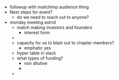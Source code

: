 - followup with mailchimp audience thing
- Next steps for event?
	- do we need to reach out to anyone?
- monday meeting astrid
	- match making investors and founders
		- interest form
	-
	- capacity for us to blast out to chapter members?
		- emphatic yes
	- hyper table in slack
	- what types of funding?
		- non dilutive
		-
	-